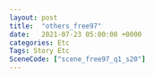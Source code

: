 ```yaml
---
layout: post
title:  "others_free97"
date:   2021-07-23 05:00:00 +0000
categories: Etc
Tags: Story Etc
SceneCode: ["scene_free97_q1_s20"]
---
```

